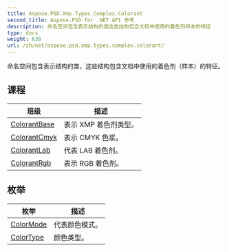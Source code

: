 ```yaml
---
title: Aspose.PSD.Xmp.Types.Complex.Colorant
second_title: Aspose.PSD for .NET API 参考
description: 命名空间包含表示结构的类这些结构包含文档中使用的着色剂样本的特征
type: docs
weight: 630
url: /zh/net/aspose.psd.xmp.types.complex.colorant/
---
```

命名空间包含表示结构的类，这些结构包含文档中使用的着色剂（样本）的特征。

## 课程

| 班级 | 描述 |
| --- | --- |
| [ColorantBase](./colorantbase/) | 表示 XMP 着色剂类型。 |
| [ColorantCmyk](./colorantcmyk/) | 表示 CMYK 色浆。 |
| [ColorantLab](./colorantlab/) | 代表 LAB 着色剂。 |
| [ColorantRgb](./colorantrgb/) | 表示 RGB 着色剂。 |
## 枚举

| 枚举 | 描述 |
| --- | --- |
| [ColorMode](./colormode/) | 代表颜色模式。 |
| [ColorType](./colortype/) | 颜色类型。 |


